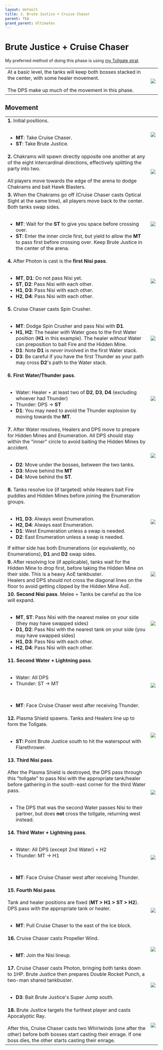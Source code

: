 ```yaml
---
layout: default
title: 3. Brute Justice + Cruise Chaser
parent: TEA
grand_parent: Ultimates
---
```


# Brute Justice + Cruise Chaser

My preferred method of doing this phase is using [my Tollgate strat](https://na.finalfantasyxiv.com/lodestone/character/10898230/blog/4941271/).

<table>
  <tr>
    <td>At a basic level, the tanks will keep both bosses stacked in the center, with some healer movement.<br><br>The DPS make up much of the movement in this phase.</td>
	<td><img src="../images/bjcc/bjcc_overview.jpg"></td>
  </tr>
</table>

## Movement

<table>
  <tr>
    <td><b>1.</b> Initial positions.<br><br><ul><li><b>MT</b>: Take Cruise Chaser.</li><li><b>ST</b>: Take Brute Justice.</li></ul></td>
	<td><img src="../images/bjcc/bjcc_01.jpg"></td>
  </tr>
  <tr>
    <td><b>2.</b> Chakrams will spawn directly opposite one another at any of the eight intercardinal directions, effectively splitting the party into two.<br><br>All players move towards the edge of the arena to dodge Chakrams and bait Hawk Blasters.</td>
	<td><img src="../images/bjcc/bjcc_02.jpg"></td>
  </tr>
  <tr>
    <td><b>3.</b> When the Chakrams go off (Cruise Chaser casts Optical Sight at the same time), all players move back to the center. Both tanks swap sides.<br><br><ul><li><b>MT</b>: Wait for the <b>ST</b> to give you space before crossing over.</li><li><b>ST</b>: Enter the inner circle first, but yield to allow the <b>MT</b> to pass first before crossing over. Keep Brute Justice in the center of the arena.</li></ul></td>
	<td><img src="../images/bjcc/bjcc_03.jpg"></td>
  </tr>
  <tr>
    <td><b>4.</b> After Photon is cast is the <b>first Nisi pass</b>.<br><br><ul><li><b>MT</b>, <b>D1</b>: Do not pass Nisi yet.</li><li><b>ST</b>, <b>D2</b>: Pass Nisi with each other.</li><li><b>H1</b>, <b>D3</b>: Pass Nisi with each other.</li><li><b>H2</b>, <b>D4</b>: Pass Nisi with each other.</li></ul></td>
	<td><img src="../images/bjcc/bjcc_04.jpg"></td>
  </tr>
  <tr>
    <td><b>5.</b> Cruise Chaser casts Spin Crusher.<br><br><ul><li><b>MT</b>: Dodge Spin Crusher and pass Nisi with <b>D1</b>.</li><li><b>H1</b>, <b>H2</b>: The healer <em>with</em> Water goes to the first Water position (<b>H1</b> in this example). The healer <em>without</em> Water can preposition to bait Fire and the Hidden Mine.</li><li><b>D1</b>: Note <b>D1</b> is <em>never</em> involved in the first Water stack.</li><li><b>D3</b>: Be careful if you have the first Thunder as your path may cross <b>D2</b>'s path to the Water stack.</li></ul></td>
	<td><img src="../images/bjcc/bjcc_05.jpg"></td>
  </tr>
  <tr>
    <td><b>6. First Water/Thunder pass</b>.<br><br><ul><li>Water: Healer + at least two of <b>D2</b>, <b>D3</b>, <b>D4</b> (excluding whoever had Thunder)</li><li>Thunder: DPS → <b>ST</b></li><li><b>D1</b>: You may need to avoid the Thunder explosion by moving towards the <b>MT</b>.</li></ul></td>
	<td><img src="../images/bjcc/bjcc_06.jpg"></td>
  </tr>
  <tr>
    <td><b>7.</b> After Water resolves, Healers and DPS move to prepare for Hidden Mines and Enumeration. All DPS should stay within the "inner" circle to avoid baiting the Hidden Mines by accident.<br><br><ul><li><b>D2</b>: Move under the bosses, between the two tanks.</li><li><b>D3</b>: Move behind the <b>MT</b></li><li><b>D4</b>: Move behind the <b>ST</b>.</li></ul></td>
	<td><img src="../images/bjcc/bjcc_07.jpg"></td>
  </tr>
  <tr>
    <td><b>8.</b> Tanks resolve Ice (if targeted) while Healers bait Fire puddles and Hidden Mines before joining the Enumeration groups.<br><br><ul><li><b>H1</b>, <b>D3</b>: Always west Enumeration.</li><li><b>H2</b>, <b>D4</b>: Always east Enumeration.</li><li><b>D1</b>: West Enumeration unless a swap is needed.</li><li><b>D2</b>: East Enumeration unless a swap is needed.</li></ul>If either side has both Enumerations (or equivalently, no Enumerations), <b>D1</b> and <b>D2</b> swap sides.</td>
	<td><img src="../images/bjcc/bjcc_08.jpg"></td>
  </tr>
  <tr>
    <td><b>9.</b> After resolving Ice (if applicable), tanks wait for the Hidden Mine to drop first, before taking the Hidden Mine on their side. This is a heavy AoE tankbuster.<br>Healers and DPS should not cross the diagonal lines on the floor to avoid getting clipped by the Hidden Mine AoE.</td>
	<td><img src="../images/bjcc/bjcc_09.jpg"></td>
  </tr>
  <tr>
    <td><b>10. Second Nisi pass</b>. Melee + Tanks be careful as the Ice will expand.<br><br><ul><li><b>MT</b>, <b>ST</b>: Pass Nisi with the nearest melee on your side (they may have swapped sides)</li><li><b>D1</b>, <b>D2</b>: Pass Nisi with the nearest tank on your side (you may have swapped sides)</li><li><b>H1</b>, <b>D3</b>: Pass Nisi with each other.</li><li><b>H2</b>, <b>D4</b>: Pass Nisi with each other.</li></ul></td>
	<td><img src="../images/bjcc/bjcc_10.jpg"></td>
  </tr>
  <tr>
    <td><b>11. Second Water + Lightning pass</b>.<br><br><ul><li>Water: All DPS</li><li>Thunder: ST → MT</li></ul><br><ul><li><b>MT</b>: Face Cruise Chaser west after receiving Thunder.</li></ul></td>
	<td><img src="../images/bjcc/bjcc_11.jpg"></td>
  </tr>
  <tr>
    <td><b>12.</b> Plasma Shield spawns. Tanks and Healers line up to form the Tollgate.<br><br><ul><li><b>ST:</b> Point Brute Justice south to hit the waterspout with Flarethrower.</li></ul></td>
	<td><img src="../images/bjcc/bjcc_12.jpg"></td>
  </tr>
  <tr>
    <td><b>13. Third Nisi pass</b>.<br><br>After the Plasma Shield is destroyed, the DPS pass through this "tollgate" to pass Nisi with the appropriate tank/healer before gathering in the south-east corner for the third Water pass.<br><br><ul><li>The DPS that was the second Water passes Nisi to their partner, but does <b>not</b> cross the tollgate, returning west instead.</li></ul></td>
	<td><img src="../images/bjcc/bjcc_13.jpg"></td>
  </tr>
  <tr>
    <td><b>14. Third Water + Lightning pass</b>.<br><br><ul><li>Water: All DPS (except 2nd Water) + H2</li><li>Thunder: MT → H1</li></ul><br><ul><li><b>MT</b>: Face Cruise Chaser west after receiving Thunder.</li></ul></td>
	<td><img src="../images/bjcc/bjcc_14.jpg"></td>
  </tr>
  <tr>
    <td><b>15. Fourth Nisi pass</b>.<br><br>Tank and healer positions are fixed (<b>MT > H1 > ST > H2</b>). DPS pass with the appropriate tank or healer.<br><br><ul><li><b>MT</b>: Pull Cruise Chaser to the east of the Ice block.</li></ul></td>
	<td><img src="../images/bjcc/bjcc_15.jpg"></td>
  </tr>
  <tr>
    <td><b>16.</b> Cruise Chaser casts Propeller Wind.<br><br><ul><li><b>MT</b>: Join the Nisi lineup.</li></ul></td>
	<td><img src="../images/bjcc/bjcc_16.jpg"></td>
  </tr>
  <tr>
    <td><b>17.</b> Cruise Chaser casts Photon, bringing both tanks down to 1HP. Brute Justice then prepares Double Rocket Punch, a two-man shared tankbuster.<br><br><ul><li><b>D3</b>: Bait Brute Justice's Super Jump south.</li></ul></td>
	<td><img src="../images/bjcc/bjcc_17.jpg"></td>
  </tr>
  <tr>
    <td><b>18.</b> Brute Justice targets the furthest player and casts Apocalyptic Ray.<br><br>After this, Cruise Chaser casts two Whirlwinds (one after the other) before both bosses start casting their enrage. If one boss dies, the other starts casting their enrage.</td>
	<td><img src="../images/bjcc/bjcc_18.jpg"></td>
  </tr>
</table>
